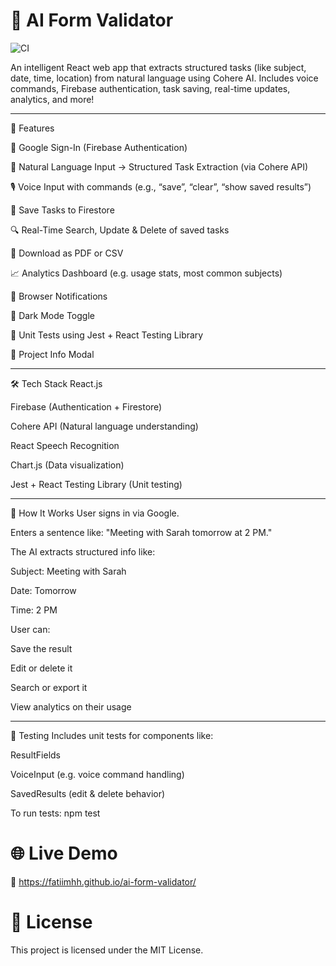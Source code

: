 # 🌟 AI Form Validator
![CI](https://github.com/fatiimhh/ai-form-validator/github/workflows/test.yml/badge.svg)

An intelligent React web app that extracts structured tasks (like subject, date, time, location) from natural language using Cohere AI. Includes voice commands, Firebase authentication, task saving, real-time updates, analytics, and more!

----------------------------------------------------------------------

🚀 Features

🔐 Google Sign-In (Firebase Authentication)

📄 Natural Language Input → Structured Task Extraction (via Cohere API)

🎙️ Voice Input with commands (e.g., “save”, “clear”, “show saved results”)

💾 Save Tasks to Firestore

🔍 Real-Time Search, Update & Delete of saved tasks

📂 Download as PDF or CSV

📈 Analytics Dashboard (e.g. usage stats, most common subjects)

🔔 Browser Notifications

🌙 Dark Mode Toggle

🧪 Unit Tests using Jest + React Testing Library

💬 Project Info Modal

-----------------------------------------------------------------------

🛠️ Tech Stack
React.js

Firebase (Authentication + Firestore)

Cohere API (Natural language understanding)

React Speech Recognition

Chart.js (Data visualization)

Jest + React Testing Library (Unit testing)

-------------------------------------------------------------------

🧠 How It Works
User signs in via Google.

Enters a sentence like:
"Meeting with Sarah tomorrow at 2 PM."

The AI extracts structured info like:

Subject: Meeting with Sarah

Date: Tomorrow

Time: 2 PM

User can:

Save the result

Edit or delete it

Search or export it

View analytics on their usage

------------------------------------------------------------------

🧪 Testing
Includes unit tests for components like:

ResultFields

VoiceInput (e.g. voice command handling)

SavedResults (edit & delete behavior)

To run tests:
npm test


# 🌐 Live Demo

🔗  https://fatiimhh.github.io/ai-form-validator/ 



# 📄 License
This project is licensed under the MIT License.